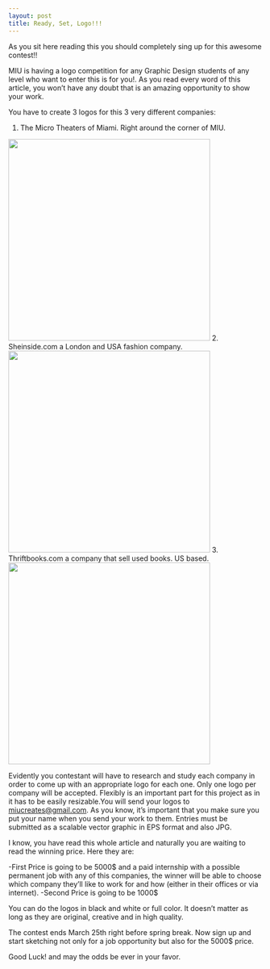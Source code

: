 ```yaml
---
layout: post
title: Ready, Set, Logo!!!
---
```



As you sit here reading this you should completely sing up for this awesome contest!!

MIU is having a logo competition for any Graphic Design students of any level who want to enter this is for you!. As you read every word of this article, you won’t have any doubt that is an amazing opportunity to show your work.

You have to create 3 logos for this 3 very different companies:

1. The Micro Theaters of Miami. Right around the corner of MIU.
<img src="https://pbs.twimg.com/profile_images/378800000417231476/8b45c5fe5933f7d38cd9f113413007a1.jpeg" height="400" widht="400">
2. Sheinside.com a London and USA fashion company.
<img src="http://www.locompras.com/wp-content/uploads/2014/07/sheinside-logo.jpg" height="400" widht="400">
3. Thriftbooks.com a company that sell used books. US based. 
<img src="https://scontent-mia.xx.fbcdn.net/hphotos-xaf1/v/t1.0-9/1931212_44132016307_2504_n.jpg?oh=ef87d5ad7fb0ec07d54af0184232541c&oe=557F62E1" height="400" widht="400">

Evidently you contestant will have to research and study each company in order to come up with an appropriate logo for each one. 
Only one logo per company will be accepted. Flexibly is an important part for this project as in it has to be easily resizable.You will send your logos to miucreates@gmail.com. As you know, it’s important that you make sure you put your name when you send your work to them. 
Entries must be submitted as a scalable vector graphic in EPS format and also JPG. 

I know, you have read this whole article and naturally you are waiting to read the winning price.
Here they are:

-First Price is going to be 5000$ and a paid internship with a possible permanent job with any of this companies, the winner will be able to choose which company they’ll like to work for and how (either in their offices or via internet).
-Second Price is going to be 1000$

You can do the logos in black and white or full color. It doesn’t matter as long as they are original, creative and in high quality. 

The contest ends March 25th right before spring break. Now sign up and start sketching not only for a job opportunity but also for the 5000$ price.

Good Luck! and may the odds be ever in your favor.
